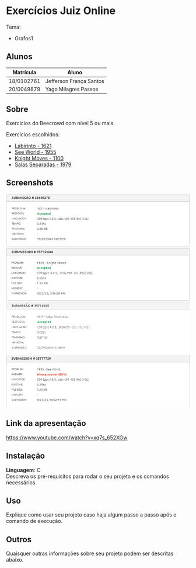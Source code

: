 # Exercícios Juiz Online

Tema:
 - Grafos1 

## Alunos
| Matrícula  | Aluno                   |
| ---------- | ----------------------- |
| 18/0102761 | Jefferson França Santos |
| 20/0049879 |  Yago Milagres Passos   |

## Sobre 
Exercícios do Beecrowd com nível 5 ou mais.
  
Exercícios escolhidos:

- [Labirinto - 1621](https://www.beecrowd.com.br/repository/UOJ_1621.html)
- [See World - 1955](https://www.beecrowd.com.br/judge/en/problems/view/1955)
- [Knight Moves - 1100](https://www.beecrowd.com.br/judge/en/problems/view/1100)
- [Salas Separadas - 1979](https://www.beecrowd.com.br/repository/UOJ_1979.html)

## Screenshots

![Accepted 1621](Labirinto_1621/img/1621.jpeg)
![Accepted 1100](Knight_Moves_1100\img\1100.jpeg)
![Accepted 1979](Salas_Separadas_1979/img/1979.png)
![80% 1955](See_World_1955/img/1955.png)

## Link da apresentação

https://www.youtube.com/watch?v=xq7s_652XGw

## Instalação 
**Linguagem**: C<br>
Descreva os pré-requisitos para rodar o seu projeto e os comandos necessários.

## Uso 
Explique como usar seu projeto caso haja algum passo a passo após o comando de execução.

## Outros 
Quaisquer outras informações sobre seu projeto podem ser descritas abaixo.
